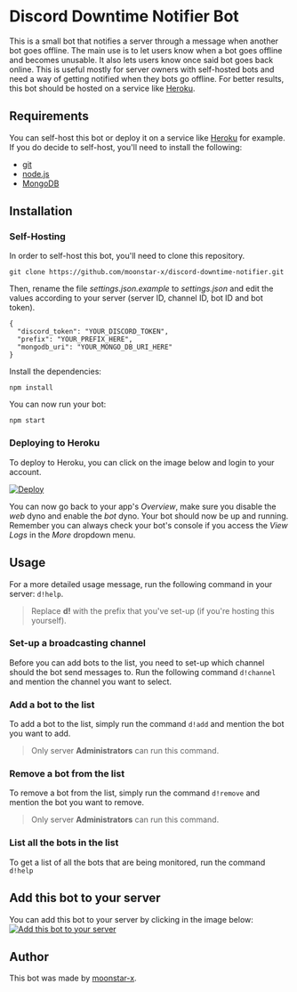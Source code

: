 # Discord Downtime Notifier Bot

This is a small bot that notifies a server through a message when another bot goes offline. The main use is to let users know when a bot goes offline and becomes unusable. It also lets users know once said bot goes back online. This is useful mostly for server owners with self-hosted bots and need a way of getting notified when they bots go offline. For better results, this bot should be hosted on a service like [Heroku](https://www.heroku.com/).

## Requirements

You can self-host this bot or deploy it on a service like [Heroku](https://www.heroku.com/) for example. If you do decide to self-host, you'll need to install the following:

* [git](https://git-scm.com/)
* [node.js](https://nodejs.org/en/)
* [MongoDB](https://www.mongodb.com/)

## Installation

### Self-Hosting

In order to self-host this bot, you'll need to clone this repository.

    git clone https://github.com/moonstar-x/discord-downtime-notifier.git

Then, rename the file *settings.json.example* to *settings.json* and edit the values according to your server (server ID, channel ID, bot ID and bot token).

    {
      "discord_token": "YOUR_DISCORD_TOKEN",
      "prefix": "YOUR_PREFIX_HERE",
      "mongodb_uri": "YOUR_MONGO_DB_URI_HERE"
    }

Install the dependencies:

    npm install

You can now run your bot:

    npm start

### Deploying to Heroku

To deploy to Heroku, you can click on the image below and login to your account.

[![Deploy](https://www.herokucdn.com/deploy/button.svg)](https://heroku.com/deploy?template=https://github.com/moonstar-x/discord-downtime-notifier)

You can now go back to your app's *Overview*, make sure you disable the *web* dyno and enable the *bot* dyno. Your bot should now be up and running. Remember you can always check your bot's console if you access the *View Logs* in the *More* dropdown menu.

## Usage

For a more detailed usage message, run the following command in your server: `d!help`.
> Replace **d!** with the prefix that you've set-up (if you're hosting this yourself).

### Set-up a broadcasting channel

Before you can add bots to the list, you need to set-up which channel should the bot send messages to. Run the following command `d!channel` and mention the channel you want to select.

### Add a bot to the list

To add a bot to the list, simply run the command `d!add` and mention the bot you want to add.
> Only server **Administrators** can run this command.

### Remove a bot from the list

To remove a bot from the list, simply run the command `d!remove` and mention the bot you want to remove.
> Only server **Administrators** can run this command.

### List all the bots in the list

To get a list of all the bots that are being monitored, run the command `d!help`

## Add this bot to your server

You can add this bot to your server by clicking in the image below:
[![Add this bot to your server](https://i.imgur.com/EJM2CM0.png)](https://discordapp.com/oauth2/authorize?client_id=514136165138563073&scope=bot&permissions=2048)

## Author

This bot was made by [moonstar-x](https://github.com/moonstar-x).
